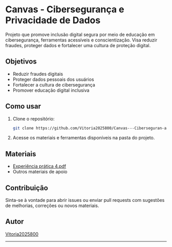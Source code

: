 # Canvas - Cibersegurança e Privacidade de Dados

Projeto que promove inclusão digital segura por meio de educação em cibersegurança, ferramentas acessíveis e conscientização. Visa reduzir fraudes, proteger dados e fortalecer uma cultura de proteção digital.

## Objetivos

- Reduzir fraudes digitais
- Proteger dados pessoais dos usuários
- Fortalecer a cultura de cibersegurança
- Promover educação digital inclusiva

## Como usar

1. Clone o repositório:
    ```bash
    git clone https://github.com/Vitoria2025800/Canvas---Ciberseguran-a-e-Privacidade-de-Dados.git
    ```
2. Acesse os materiais e ferramentas disponíveis na pasta do projeto.

## Materiais

- [Experiência prática 4.pdf](Experiencia%20pratica%204.pdf) <!-- Corrija o nome do arquivo se necessário -->
- Outros materiais de apoio

## Contribuição

Sinta-se à vontade para abrir issues ou enviar pull requests com sugestões de melhorias, correções ou novos materiais.

## Autor

[Vitoria2025800](https://github.com/Vitoria2025800)

---

